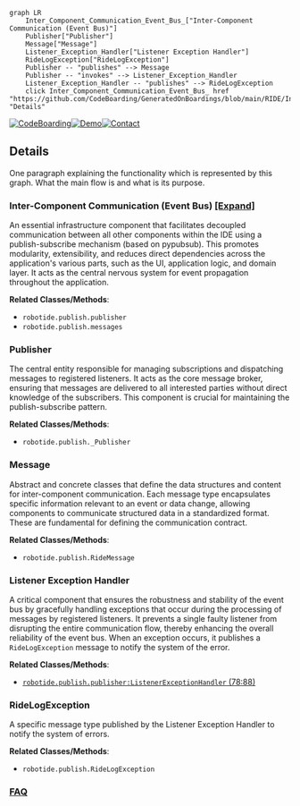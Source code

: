 ```mermaid
graph LR
    Inter_Component_Communication_Event_Bus_["Inter-Component Communication (Event Bus)"]
    Publisher["Publisher"]
    Message["Message"]
    Listener_Exception_Handler["Listener Exception Handler"]
    RideLogException["RideLogException"]
    Publisher -- "publishes" --> Message
    Publisher -- "invokes" --> Listener_Exception_Handler
    Listener_Exception_Handler -- "publishes" --> RideLogException
    click Inter_Component_Communication_Event_Bus_ href "https://github.com/CodeBoarding/GeneratedOnBoardings/blob/main/RIDE/Inter_Component_Communication_Event_Bus_.md" "Details"
```

[![CodeBoarding](https://img.shields.io/badge/Generated%20by-CodeBoarding-9cf?style=flat-square)](https://github.com/CodeBoarding/CodeBoarding)[![Demo](https://img.shields.io/badge/Try%20our-Demo-blue?style=flat-square)](https://www.codeboarding.org/demo)[![Contact](https://img.shields.io/badge/Contact%20us%20-%20contact@codeboarding.org-lightgrey?style=flat-square)](mailto:contact@codeboarding.org)

## Details

One paragraph explaining the functionality which is represented by this graph. What the main flow is and what is its purpose.

### Inter-Component Communication (Event Bus) [[Expand]](./Inter_Component_Communication_Event_Bus_.md)
An essential infrastructure component that facilitates decoupled communication between all other components within the IDE using a publish-subscribe mechanism (based on pypubsub). This promotes modularity, extensibility, and reduces direct dependencies across the application's various parts, such as the UI, application logic, and domain layer. It acts as the central nervous system for event propagation throughout the application.


**Related Classes/Methods**:

- `robotide.publish.publisher`
- `robotide.publish.messages`


### Publisher
The central entity responsible for managing subscriptions and dispatching messages to registered listeners. It acts as the core message broker, ensuring that messages are delivered to all interested parties without direct knowledge of the subscribers. This component is crucial for maintaining the publish-subscribe pattern.


**Related Classes/Methods**:

- `robotide.publish._Publisher`


### Message
Abstract and concrete classes that define the data structures and content for inter-component communication. Each message type encapsulates specific information relevant to an event or data change, allowing components to communicate structured data in a standardized format. These are fundamental for defining the communication contract.


**Related Classes/Methods**:

- `robotide.publish.RideMessage`


### Listener Exception Handler
A critical component that ensures the robustness and stability of the event bus by gracefully handling exceptions that occur during the processing of messages by registered listeners. It prevents a single faulty listener from disrupting the entire communication flow, thereby enhancing the overall reliability of the event bus. When an exception occurs, it publishes a `RideLogException` message to notify the system of the error.


**Related Classes/Methods**:

- <a href="https://github.com/HelioGuilherme66/RIDE/blob/develop/src/robotide/publish/publisher.py#L78-L88" target="_blank" rel="noopener noreferrer">`robotide.publish.publisher:ListenerExceptionHandler` (78:88)</a>


### RideLogException
A specific message type published by the Listener Exception Handler to notify the system of errors.


**Related Classes/Methods**:

- `robotide.publish.RideLogException`




### [FAQ](https://github.com/CodeBoarding/GeneratedOnBoardings/tree/main?tab=readme-ov-file#faq)